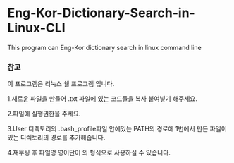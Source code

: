 # Eng-Kor-Dictionary-Search-in-Linux-CLI
This program can Eng-Kor dictionary search in linux command line

### 참고

이 프로그램은 리눅스 쉘 프로그램 입니다.

1.새로운 파일을 만들어 .txt 파일에 있는 코드들을 복사 붙여넣기 해주세요.

2.파일에 실행권한을 주세요.

3.User 디렉토리의 .bash_profile파일 안에있는 PATH의 경로에 1번에서 만든 파일이 있는 디렉토리의 경로를 추가해줍니다.

4.재부팅 후 파일명 영어단어 의 형식으로 사용하실 수 있습니다.

